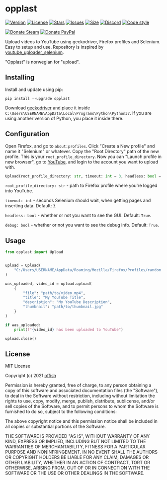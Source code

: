 # opplast
[![Version](https://img.shields.io/pypi/v/opplast.svg)](https://pypi.org/project/opplast)
[![License](https://img.shields.io/github/license/offish/opplast.svg)](https://github.com/offish/opplast/blob/master/LICENSE)
[![Stars](https://img.shields.io/github/stars/offish/opplast.svg)](https://github.com/offish/opplast/stargazers)
[![Issues](https://img.shields.io/github/issues/offish/opplast.svg)](https://github.com/offish/opplast/issues)
[![Size](https://img.shields.io/github/repo-size/offish/opplast.svg)](https://github.com/offish/opplast)
[![Discord](https://img.shields.io/discord/467040686982692865?color=7289da&label=Discord&logo=discord)](https://discord.gg/t8nHSvA)
[![Code style](https://img.shields.io/badge/code%20style-black-000000.svg)](https://github.com/psf/black)

[![Donate Steam](https://img.shields.io/badge/donate-steam-green.svg)](https://steamcommunity.com/tradeoffer/new/?partner=293059984&token=0-l_idZR)
[![Donate PayPal](https://img.shields.io/badge/donate-paypal-blue.svg)](https://www.paypal.me/0ffish)

Upload videos to YouTube using geckodriver, Firefox profiles and Selenium. Easy to setup and use. Repository is inspired by [youtube_uploader_selenium](https://github.com/linouk23/youtube_uploader_selenium).

"Opplast" is norwegian for "upload".

## Installing
Install and update using pip:

```
pip install --upgrade opplast
```

Download [geckodriver](https://github.com/mozilla/geckodriver/releases) and place it inside `C:\Users\USERNAME\AppData\Local\Programs\Python\Python37`. If you are using another version of Python, you place it inside there.  

## Configuration
Open Firefox, and go to `about:profiles`. Click "Create a New profile" and name it "Selenium" or whatever. Copy the "Root Directory" path of the new profile. This is your `root_profile_directory`. Now you can "Launch profile in new browser", go to [YouTube](https://youtube.com), and login to the account you want to upload with.

```python
Upload(root_profile_directory: str, timeout: int = 3, headless: bool = True, debug: bool = True) -> None
```
`root_profile_directory: str` -  path to Firefox profile where you're logged into YouTube.

`timeout: int` - seconds Selenium should wait, when getting pages and inserting data. Default: `3`.

`headless: bool` - whether or not you want to see the GUI. Default: `True`.

`debug: bool` - whether or not you want to see the debug info. Default: `True`.


## Usage
```python
from opplast import Upload


upload = Upload(
    "C:/Users/USERNAME/AppData/Roaming/Mozilla/Firefox/Profiles/random.selenium",
)

was_uploaded, video_id = upload.upload(
    {
        "file": "path/to/video.mp4",
        "title": "My YouTube Title",
        "description": "My YouTube Description",
        "thumbnail": "path/to/thumbnail.jpg"
    }
)

if was_uploaded:
    print(f"{video_id} has been uploaded to YouTube")

upload.close()
```

## License
MIT License

Copyright (c) 2021 [offish](https://offi.sh)

Permission is hereby granted, free of charge, to any person obtaining a copy of this software and associated documentation files (the "Software"), to deal in the Software without restriction, including without limitation the rights to use, copy, modify, merge, publish, distribute, sublicense, and/or sell copies of the Software, and to permit persons to whom the Software is furnished to do so, subject to the following conditions:

The above copyright notice and this permission notice shall be included in all copies or substantial portions of the Software.

THE SOFTWARE IS PROVIDED "AS IS", WITHOUT WARRANTY OF ANY KIND, EXPRESS OR IMPLIED, INCLUDING BUT NOT LIMITED TO THE WARRANTIES OF MERCHANTABILITY, FITNESS FOR A PARTICULAR PURPOSE AND NONINFRINGEMENT. IN NO EVENT SHALL THE AUTHORS OR COPYRIGHT HOLDERS BE LIABLE FOR ANY CLAIM, DAMAGES OR OTHER LIABILITY, WHETHER IN AN ACTION OF CONTRACT, TORT OR OTHERWISE, ARISING FROM, OUT OF OR IN CONNECTION WITH THE SOFTWARE OR THE USE OR OTHER DEALINGS IN THE SOFTWARE.
